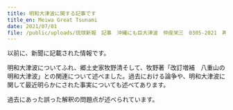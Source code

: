 ```yaml
---
title: 明和大津波に関する記事です
title_en: Meiwa Great Tsunami
date: 2021/07/01
file: /public/uploads/琉球新報　記事　沖縄にも巨大津波　仲座栄三　0305-2021　再１震災１０年（２）.pdf
---
```

以前に、新聞に記載された情報です。

明和大津波についてふれ、郷土史家牧野清そして、牧野著「改訂増補　八重山の明和大津波」との関連について述べました。過去における論争や、明和大津波に関して最近明らかにされた事実についても述べてあります。

過去にあった誤った解釈の問題点が述べられています。